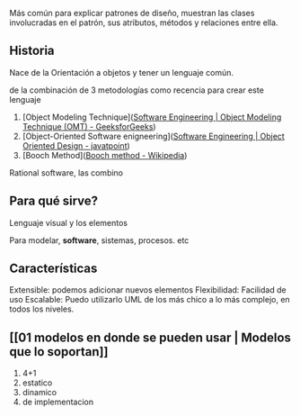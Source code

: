 Más común para explicar patrones de diseño, muestran las clases involucradas en el patrón, sus atributos, métodos y relaciones entre ella.


## Historia

Nace de la Orientación a objetos y tener un lenguaje común.

de la combinación de 3 metodologías como recencia para crear este lenguaje

1. [Object Modeling Technique]([Software Engineering | Object Modeling Technique (OMT) - GeeksforGeeks](https://www.geeksforgeeks.org/software-engineering-object-modeling-technique-omt/))
2. [Object-Oriented Software enigneering]([Software Engineering | Object Oriented Design - javatpoint](https://www.javatpoint.com/software-engineering-object-oriented-design))
3. [Booch Method]([Booch method - Wikipedia](https://en.wikipedia.org/wiki/Booch_method))

Rational software, las combino

## Para qué sirve?

Lenguaje visual y los elementos

Para modelar, **software**, sistemas, procesos. etc

## Características

Extensible: podemos adicionar nuevos elementos
Flexibilidad: Facilidad de uso
Escalable: Puedo utilizarlo UML de los más chico a lo más complejo, en todos los niveles.

## [[01 modelos en donde se pueden usar | Modelos que lo soportan]]


1. 4+1
2. estatico
3. dinamico
4. de implementacion